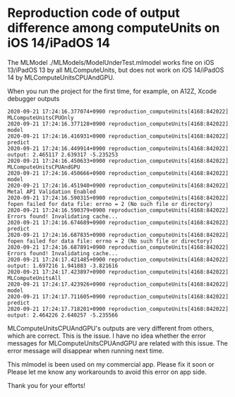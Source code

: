 # Reproduction code of output difference among computeUnits on iOS 14/iPadOS 14

The MLModel ./MLModels/ModelUnderTest.mlmodel works fine on iOS 13/iPadOS 13 by all MLComputeUnits, but does not work on iOS 14/iPadOS 14 by MLComputeUnitsCPUAndGPU.

When you run the project for the first time, for example, on A12Z, Xcode debugger outputs

    2020-09-21 17:24:16.377074+0900 reproduction_computeUnits[4168:842022] MLComputeUnitsCPUOnly
    2020-09-21 17:24:16.377128+0900 reproduction_computeUnits[4168:842022] model
    2020-09-21 17:24:16.416931+0900 reproduction_computeUnits[4168:842022] predict
    2020-09-21 17:24:16.449914+0900 reproduction_computeUnits[4168:842022] output: 2.465117 2.639317 -5.235253
    2020-09-21 17:24:16.450633+0900 reproduction_computeUnits[4168:842022] MLComputeUnitsCPUAndGPU
    2020-09-21 17:24:16.450666+0900 reproduction_computeUnits[4168:842022] model
    2020-09-21 17:24:16.451940+0900 reproduction_computeUnits[4168:842022] Metal API Validation Enabled
    2020-09-21 17:24:16.590315+0900 reproduction_computeUnits[4168:842022] fopen failed for data file: errno = 2 (No such file or directory)
    2020-09-21 17:24:16.590379+0900 reproduction_computeUnits[4168:842022] Errors found! Invalidating cache...
    2020-09-21 17:24:16.674689+0900 reproduction_computeUnits[4168:842022] predict
    2020-09-21 17:24:16.687835+0900 reproduction_computeUnits[4168:842022] fopen failed for data file: errno = 2 (No such file or directory)
    2020-09-21 17:24:16.687891+0900 reproduction_computeUnits[4168:842022] Errors found! Invalidating cache...
    2020-09-21 17:24:17.421485+0900 reproduction_computeUnits[4168:842022] output: 1.697216 1.941883 -3.821616
    2020-09-21 17:24:17.423897+0900 reproduction_computeUnits[4168:842022] MLComputeUnitsAll
    2020-09-21 17:24:17.423926+0900 reproduction_computeUnits[4168:842022] model
    2020-09-21 17:24:17.711605+0900 reproduction_computeUnits[4168:842022] predict
    2020-09-21 17:24:17.718201+0900 reproduction_computeUnits[4168:842022] output: 2.464226 2.640257 -5.235566

MLComputeUnitsCPUAndGPU's outputs are very different from others, which are correct.
This is the issue.
I have no idea whether the error messages for MLComputeUnitsCPUAndGPU are related with this issue.
The error message will disappear when running next time.

This mlmodel is been used on my commercial app.
Please fix it soon or Please let me know any workarounds to avoid this error on app side.

Thank you for your efforts!